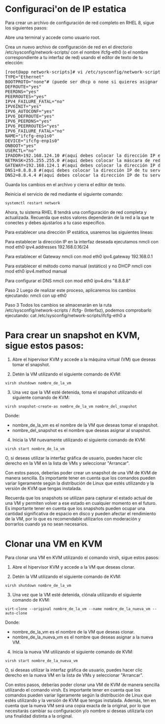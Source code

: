 # Configuraci'on de IP estatica
Para crear un archivo de configuración de red completo en RHEL 8, sigue los siguientes pasos:

Abre una terminal y accede como usuario root.

Crea un nuevo archivo de configuración de red en el directorio /etc/sysconfig/network-scripts/ con el nombre ifcfg-eth0 (o el nombre correspondiente a tu interfaz de red) usando el editor de texto de tu elección:


<pre>
[root@app network-scripts]# vi /etc/sysconfig/network-scripts/ifcfg-enp1s0
TYPE=&quot;Ethernet&quot;
BOOTPROTO=&quot;none&quot;# (puede ser dhcp o none si quieres asignar una dirección IP estática)
DEFROUTE=&quot;yes&quot;
PEERDNS=&quot;yes&quot;
PEERROUTES=&quot;yes&quot;
IPV4_FAILURE_FATAL=&quot;no&quot;
IPV6INIT=&quot;yes&quot;
IPV6_AUTOCONF=&quot;yes&quot;
IPV6_DEFROUTE=&quot;yes&quot;
IPV6_PEERDNS=&quot;yes&quot;
IPV6_PEERROUTES=&quot;yes&quot;
IPV6_FAILURE_FATAL=&quot;no&quot;
NAME=&quot;ifcfg-enp1s0&quot;
DEVICE=&quot;ifcfg-enp1s0&quot;
ONBOOT=&quot;yes&quot;
USERCTL=&quot;no&quot;
IPADDR=192.168.124.10 #(aquí debes colocar la dirección IP estática que deseas asignar si usas &quot;none&quot; en BOOTPROTO)
NETMASK=255.255.255.0 #(aquí debes colocar la máscara de red correspondiente a tu red si usas &quot;none&quot; en BOOTPROTO)
GATEWAY=192.168.124.1 #(aquí debes colocar la dirección IP de la puerta de enlace de tu red si usas &quot;none&quot; en BOOTPROTO)
DNS1=8.8.8.8 #(aquí debes colocar la dirección IP de tu servidor DNS primario)
DNS2=8.8.4.4 #(aquí debes colocar la dirección IP de tu servidor DNS secundario)
</pre>

Guarda los cambios en el archivo y cierra el editor de texto.

Reinicia el servicio de red mediante el siguiente comando:

`systemctl restart network`

Ahora, tu sistema RHEL 8 tendrá una configuración de red completa y actualizada. Recuerda que estos valores dependerán de la red a la que te conectes y debes ajustarlos a tu caso específico.

Para establecer una dirección IP estática, usaremos las siguientes líneas:
 
Para establecer la dirección IP en la interfaz deseada ejecutamos
nmcli con mod eth0 ipv4.addresses 192.168.0.16/24

Para establecer el Gateway
nmcli con mod eth0 ipv4.gateway 192.168.0.1

Para establecer el método como manual (estático) y no DHCP
nmcli con mod eth0 ipv4.method manual

Para configurar el DNS
nmcli con mod eth0 ipv4.dns "8.8.8.8"

Paso 2
Luego de realizar este proceso, aplicaremos los cambios ejecutando:
nmcli con up eth0

Paso 3
Todos los cambios se almacenarán en la ruta /etc/sysconfig/network-scripts / ifcfg- (Interfaz), podemos comprobarlo ejecutando:
cat /etc/sysconfig/network-scripts/ifcfg-eth0
a


# Para crear un snapshot en KVM, sigue estos pasos:

1. Abre el hipervisor KVM y accede a la máquina virtual (VM) que deseas tomar el snapshot.

2. Detén la VM utilizando el siguiente comando de KVM:

`virsh shutdown nombre_de_la_vm`

3. Una vez que la VM esté detenida, toma el snapshot utilizando el siguiente comando de KVM:

`virsh snapshot-create-as nombre_de_la_vm nombre_del_snapshot`

Donde:
- nombre_de_la_vm es el nombre de la VM que deseas tomar el snapshot.
- nombre_del_snapshot es el nombre que deseas asignar al snapshot.
4. Inicia la VM nuevamente utilizando el siguiente comando de KVM:


`virsh start nombre_de_la_vm`

O, si deseas utilizar la interfaz gráfica de usuario, puedes hacer clic derecho en la VM en la lista de VMs y seleccionar "Arrancar".

Con estos pasos, deberías poder crear un snapshot de una VM de KVM de manera sencilla. Es importante tener en cuenta que los comandos pueden variar ligeramente según la distribución de Linux que estés utilizando y la versión de KVM que tengas instalada.

Recuerda que los snapshots se utilizan para capturar el estado actual de una VM y permiten volver a ese estado en cualquier momento en el futuro. Es importante tener en cuenta que los snapshots pueden ocupar una cantidad significativa de espacio en disco y pueden afectar el rendimiento de la VM, por lo que es recomendable utilizarlos con moderación y borrarlos cuando ya no sean necesarios.


# Clonar una VM en KVM

Para clonar una VM en KVM utilizando el comando virsh, sigue estos pasos:

1. Abre el hipervisor KVM y accede a la VM que deseas clonar.

2. Detén la VM utilizando el siguiente comando de KVM:


`virsh shutdown nombre_de_la_vm`

3. Una vez que la VM esté detenida, clónala utilizando el siguiente comando de KVM:

`virt-clone --original nombre_de_la_vm --name nombre_de_la_nueva_vm --auto-clone`

Donde:

- nombre_de_la_vm es el nombre de la VM que deseas clonar.
- nombre_de_la_nueva_vm es el nombre que deseas asignar a la nueva VM.

4. Inicia la nueva VM utilizando el siguiente comando de KVM:

`virsh start nombre_de_la_nueva_vm`

O, si deseas utilizar la interfaz gráfica de usuario, puedes hacer clic derecho en la nueva VM en la lista de VMs y seleccionar "Arrancar".

Con estos pasos, deberías poder clonar una VM de KVM de manera sencilla utilizando el comando virsh. Es importante tener en cuenta que los comandos pueden variar ligeramente según la distribución de Linux que estés utilizando y la versión de KVM que tengas instalada. Además, ten en cuenta que la nueva VM será una copia exacta de la original, por lo que necesitarás cambiar su configuración y/o nombre si deseas utilizarla con una finalidad distinta a la original.
